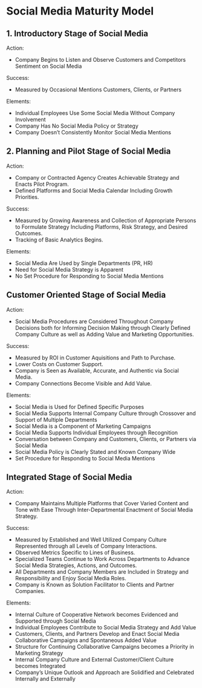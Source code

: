 # Social Media Maturity Model


<h2>1. Introductory Stage of Social Media</h2>

Action:

* Company Begins to Listen and Observe Customers and Competitors Sentiment on Social Media

Success:

* Measured by Occasional Mentions Customers, Clients, or Partners

Elements:

* Individual Employees Use Some Social Media Without Company Involvement
* Company Has No Social Media Policy or Strategy
* Company Doesn’t Consistently Monitor Social Media Mentions


<h2>2. Planning and Pilot Stage of Social Media</h2>

Action:

* Company or Contracted Agency Creates Achievable Strategy and Enacts Pilot Program.
* Defined Platforms and Social Media Calendar Including Growth Priorities.

Success:

* Measured by Growing Awareness and Collection of Appropriate Persons to Formulate Strategy Including Platforms, Risk Strategy, and Desired Outcomes.
* Tracking of Basic Analytics Begins.

Elements:

* Social Media Are Used by Single Departments (PR, HR)
* Need for Social Media Strategy is Apparent
* No Set Procedure for Responding to Social Media Mentions


<h2>Customer Oriented Stage of Social Media</h2>

Action:

* Social Media Procedures are Considered Throughout Company Decisions both for Informing Decision Making through Clearly Defined Company Culture as well as Adding Value and Marketing Opportunities.

Success:

* Measured by ROI in Customer Aquisitions and Path to Purchase.
* Lower Costs on Customer Support.
* Company is Seen as Available, Accurate, and Authentic via Social Media.
* Company Connections Become Visible and Add Value.

Elements:

* Social Media is Used for Defined Specific Purposes
* Social Media Supports Internal Company Culture through Crossover and Support of Multiple Departments
* Social Media is a Component of Marketing Campaigns
* Social Media Supports Individual Employees through Recognition
* Conversation between Company and Customers, Clients, or Partners via Social Media
* Social Media Policy is Clearly Stated and Known Company Wide
* Set Procedure for Responding to Social Media Mentions


<h2>Integrated Stage of Social Media</h2>

Action:

* Company Maintains Multiple Platforms that Cover Varied Content and Tone with Ease Through Inter-Departmental Enactment of Social Media Strategy.

Success:

* Measured by Established and Well Utilized Company Culture Represented through all Levels of Company Interactions.
* Observed Metrics Specific to Lines of Business.
* Specialized Teams Continue to Work Across Departments to Advance Social Media Strategies, Actions, and Outcomes.
* All Departments and Company Members are Included in Strategy and Responsibility and Enjoy Social Media Roles.
* Company is Known as Solution Facilitator to Clients and Partner Companies.

Elements:

* Internal Culture of Cooperative Network becomes Evidenced and Supported through Social Media
* Individual Employees Contribute to Social Media Strategy and Add Value
* Customers, Clients, and Partners Develop and Enact Social Media Collaborative Campaigns and Spontaneous Added Value
* Structure for Continuing Collaborative Campaigns becomes a Priority in Marketing Strategy
* Internal Company Culture and External Customer/Client Culture becomes Integrated
* Company’s Unique Outlook and Approach are Solidified and Celebrated Internally and Externally
